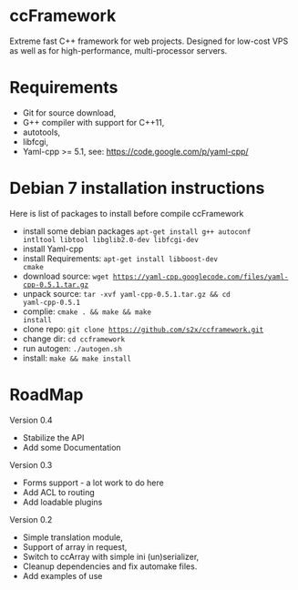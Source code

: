 ccFramework
===========

Extreme fast C++ framework for web projects. Designed for low-cost VPS as well as for high-performance, multi-processor servers.

Requirements
===========
* Git for source download,
* G++ compiler with support for C++11,
* autotools,
* libfcgi,
* Yaml-cpp >= 5.1, see: https://code.google.com/p/yaml-cpp/

Debian 7 installation instructions
===========
Here is list of packages to install before compile ccFramework
* install some debian packages
<code>apt-get install g++ autoconf intltool libtool libglib2.0-dev libfcgi-dev</code>
* install Yaml-cpp
 * install Requirements: <code>apt-get install libboost-dev cmake</code>
 * download source: <code>wget https://yaml-cpp.googlecode.com/files/yaml-cpp-0.5.1.tar.gz</code>
 * unpack source: <code>tar -xvf yaml-cpp-0.5.1.tar.gz && cd yaml-cpp-0.5.1</code>
 * complie: <code>cmake . && make && make install</code>
* clone repo: <code>git clone https://github.com/s2x/ccframework.git</code>
* change dir: <code>cd ccframework</code>
* run autogen: <code>./autogen.sh</code>
* install: <code>make && make install</code>


RoadMap
===========
Version 0.4
* Stabilize the API
* Add some Documentation

Version 0.3
* Forms support - a lot work to do here
* Add ACL to routing
* Add loadable plugins

Version 0.2
* Simple translation module,
* Support of array in request,
* Switch to ccArray with simple ini (un)serializer,
* Cleanup dependencies and fix automake files.
* Add examples of use
